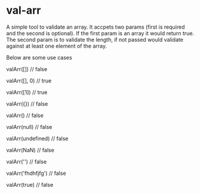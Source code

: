 # val-arr
A simple tool to validate an array.
It accpets two params (first is required and the second is optional).
If the first param is an array it would return true.
The second param is to validate the length, if not passed would validate against at least one element of the array.

Below are some use cases

valArr([]) // false

valArr([], 0) // true

valArr([1]) // true

valArr({}) // false

valArr() // false

valArr(null) // false

valArr(undefined) // false

valArr(NaN) // false

valArr('') // false

valArr('fhdhfjfg') // false

valArr(true) // false
